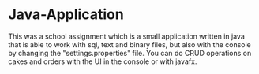 # Java-Application
This was a school assignment which is a small application written in java that is able to work with sql, text and binary files, but also with the console by changing the "settings.properties" file. You can do CRUD operations on cakes and orders with the UI in the console or with javafx. 
